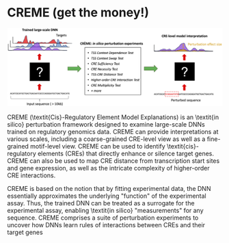 # CREME (get the money!)


<img src="img/creme_overview.png" alt="fig" width="900"/>


CREME (\textit{Cis}-Regulatory Element Model Explanations) is an \textit{in silico} perturbation framework designed to examine large-scale DNNs trained on regulatory genomics data. CREME can provide interpretations at various scales, including a coarse-grained CRE-level view as well as a fine-grained motif-level view. CREME can be used to identify \textit{cis}-regulatory elements (CREs) that directly enhance or silence target genes. CREME can also be used to map CRE distance from transcription start sites and gene expression, as well as the intricate complexity of higher-order CRE interactions. 


CREME is based on the notion that by fitting experimental data, the DNN essentially approximates the underlying "function" of the experimental assay. Thus, the trained DNN can be treated as a surrogate for the experimental assay, enabling \textit{in silico} "measurements" for any  sequence. CREME comprises a suite of perturbation experiments to uncover how DNNs learn rules of interactions between CREs and their target genes




